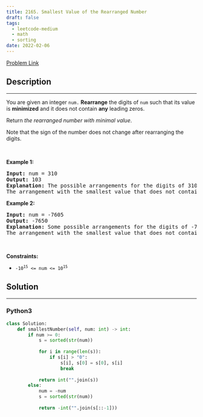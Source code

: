 ```yaml
---
title: 2165. Smallest Value of the Rearranged Number
draft: false
tags: 
  - leetcode-medium
  - math
  - sorting
date: 2022-02-06
---
```


[Problem Link](https://leetcode.com/problems/smallest-value-of-the-rearranged-number/)

## Description

---
<p>You are given an integer <code>num.</code> <strong>Rearrange</strong> the digits of <code>num</code> such that its value is <strong>minimized</strong> and it does not contain <strong>any</strong> leading zeros.</p>

<p>Return <em>the rearranged number with minimal value</em>.</p>

<p>Note that the sign of the number does not change after rearranging the digits.</p>

<p>&nbsp;</p>
<p><strong class="example">Example 1:</strong></p>

<pre>
<strong>Input:</strong> num = 310
<strong>Output:</strong> 103
<strong>Explanation:</strong> The possible arrangements for the digits of 310 are 013, 031, 103, 130, 301, 310. 
The arrangement with the smallest value that does not contain any leading zeros is 103.
</pre>

<p><strong class="example">Example 2:</strong></p>

<pre>
<strong>Input:</strong> num = -7605
<strong>Output:</strong> -7650
<strong>Explanation:</strong> Some possible arrangements for the digits of -7605 are -7650, -6705, -5076, -0567.
The arrangement with the smallest value that does not contain any leading zeros is -7650.
</pre>

<p>&nbsp;</p>
<p><strong>Constraints:</strong></p>

<ul>
	<li><code>-10<sup>15</sup> &lt;= num &lt;= 10<sup>15</sup></code></li>
</ul>


## Solution

---
### Python3
``` py title='smallest-value-of-the-rearranged-number'
class Solution:
    def smallestNumber(self, num: int) -> int:
        if num >= 0:
            s = sorted(str(num))
            
            for i in range(len(s)):
                if s[i] > "0":
                    s[i], s[0] = s[0], s[i]
                    break
            
            return int("".join(s))
        else:
            num = -num
            s = sorted(str(num))
            
            return -int("".join(s[::-1]))

```

